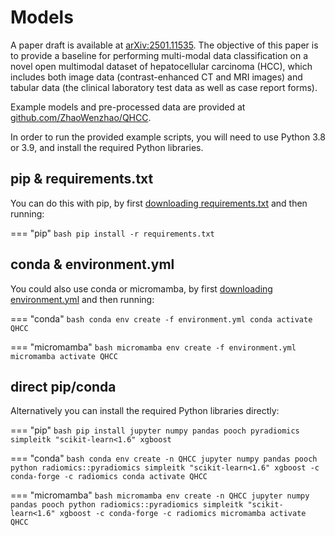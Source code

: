 # Models

A paper draft is available at [arXiv:2501.11535](https://arxiv.org/abs/2501.11535). The objective of this paper is to provide a baseline for performing multi-modal data classification on a novel open multimodal dataset of hepatocellular carcinoma (HCC), which includes both image data (contrast-enhanced CT and MRI images) and tabular data (the clinical laboratory test data as well as case report forms).

Example models and pre-processed data are provided at [github.com/ZhaoWenzhao/QHCC](https://github.com/ZhaoWenzhao/QHCC).

In order to run the provided example scripts, you will need to use Python 3.8 or 3.9, and install the required Python libraries.

## pip & requirements.txt
You can do this with pip, by first [downloading requirements.txt](requirements.txt) and then running:

=== "pip"
    ```bash
    pip install -r requirements.txt
    ```

## conda & environment.yml

You could also use conda or micromamba, by first [downloading environment.yml](environment.yml) and then running:

=== "conda"
    ```bash
    conda env create -f environment.yml
    conda activate QHCC
    ```

=== "micromamba"
    ```bash
    micromamba env create -f environment.yml
    micromamba activate QHCC
    ```

## direct pip/conda

Alternatively you can install the required Python libraries directly:

=== "pip"
    ```bash
    pip install jupyter numpy pandas pooch pyradiomics simpleitk "scikit-learn<1.6" xgboost
    ```

=== "conda"
    ```bash
    conda env create -n QHCC jupyter numpy pandas pooch python radiomics::pyradiomics simpleitk "scikit-learn<1.6" xgboost -c conda-forge -c radiomics
    conda activate QHCC
    ```

=== "micromamba"
    ```bash
    micromamba env create -n QHCC jupyter numpy pandas pooch python radiomics::pyradiomics simpleitk "scikit-learn<1.6" xgboost -c conda-forge -c radiomics
    micromamba activate QHCC
    ```
